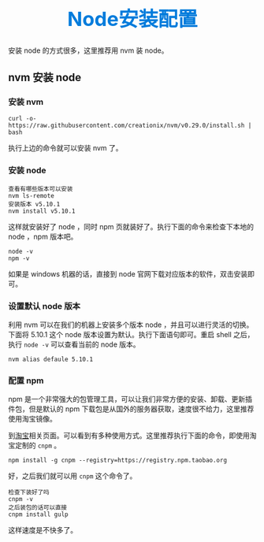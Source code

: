<h1 style="font-size: 40px;text-align:center;color: #007cdc;">
    Node安装配置
</h1>

安装 node 的方式很多，这里推荐用 nvm 装 node。

## nvm 安装 node

### 安装 nvm

```
curl -o- https://raw.githubusercontent.com/creationix/nvm/v0.29.0/install.sh | bash
```

执行上边的命令就可以安装 nvm 了。

### 安装 node

```
查看有哪些版本可以安装
nvm ls-remote
安装版本 v5.10.1
nvm install v5.10.1
```

这样就安装好了 node ，同时 npm 页就装好了。执行下面的命令来检查下本地的 node ，npm 版本吧。

```
node -v
npm -v
```

如果是 windows 机器的话，直接到 node 官网下载对应版本的软件，双击安装即可。

### 设置默认 node 版本

利用 nvm 可以在我们的机器上安装多个版本 node ，并且可以进行灵活的切换。下面将 5.10.1 这个 node 版本设置为默认。执行下面语句即可。重启 shell 之后，执行 `node -v` 可以查看当前的 node 版本。

```
nvm alias defaule 5.10.1
```

### 配置 npm

npm 是一个非常强大的包管理工具，可以让我们非常方便的安装、卸载、更新插件包，但是默认的 npm 下载包是从国外的服务器获取，速度很不给力，这里推荐使用淘宝镜像。

到[淘宝](https://npm.taobao.org/)相关页面。可以看到有多种使用方式。这里推荐执行下面的命令，即使用淘宝定制的 `cnpm` 。

```
npm install -g cnpm --registry=https://registry.npm.taobao.org
```

好，之后我们就可以用 `cnpm` 这个命令了。

```
检查下装好了吗
cnpm -v
之后装包的话可以直接
cnpm install gulp
```

这样速度是不快多了。
